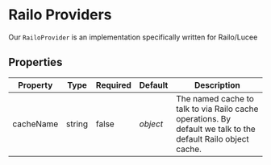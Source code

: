 # Railo Providers

Our `RailoProvider` is an implementation specifically written for Railo/Lucee


## Properties

|Property|Type|Required|Default|Description|
|--|--|--|--|--|
|cacheName|string|false|*object*|The named cache to talk to via Railo cache operations. By default we talk to the default Railo object cache.|


